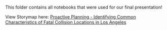 
This folder contains all notebooks that were used for our final presentation!


View Storymap here:
[Proactive Planning - Identifying Common Characteristics of Fatal Collision Locations in Los Angeles](https://storymaps.arcgis.com/stories/4a2fefcec7ec4c539f56b38ab9765b0f)
